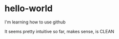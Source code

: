 # hello-world
I'm learning how to use github

It seems pretty intuitive so far, makes sense, is CLEAN
